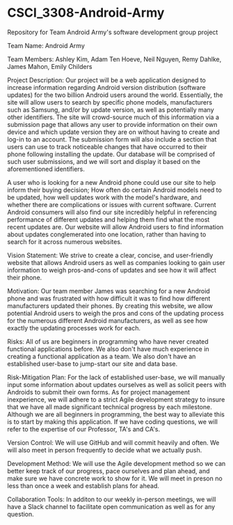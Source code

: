# CSCI_3308-Android-Army

Repository for Team Android Army's software development group project

Team Name: Android Army

Team Members: Ashley Kim, Adam Ten Hoeve, Neil Nguyen, Remy Dahlke, James Mahon, Emily Childers

Project Description: 
  Our project will be a web application designed to increase information regarding Android version distribution (software updates) for the two billion Android users around the world. Essentially, the site will allow users to search by specific phone models, manufacturers such as Samsung, and/or by update version, as well as potentially many other identifiers.  The site will crowd-source much of this information via a submission page that allows any user to provide information on their own device and which update version they are on without having to create and log-in to an account.  The submission form will also include a section that users can use to track noticeable changes that have occurred to their phone following installing the update. Our database will be comprised of such user submissions, and we will sort and display it based on the aforementioned identifiers. 
  
  A user who is looking for a new Android phone could use our site to help inform their buying decision; How often do certain Android models need to be updated, how well updates work with the model's hardware, and whether there are complications or issues with current software.  Current Android consumers will also find our site incredibly helpful in referencing performance of different updates and helping them find what the most recent updates are. Our website will allow Android users to find information about updates conglemerated into one location, rather than having to search for it across numerous websites.
  
  Vision Statement:
    We strive to create a clear, concise, and user-friendly website that allows Android users as well as companies looking to gain user information to weigh pros-and-cons of updates and see how it will affect their phone. 
	
 Motivation:
  Our team member James was searching for a new Android phone and was frustrated with how difficult it was to find how different manufacturers updated their phones.  By creating this website, we allow potential Android users to weigh the pros and cons of the updating process for the numerous different Android manufacturers, as well as see how exactly the updating processes work for each. 
  
  Risks:
    All of us are beginners in programming who have never created functional applications before. We also don't have much experience in creating a functional application as a team. We also don't have an established user-base to jump-start our site and data base. 
	
  Risk-Mitigation Plan:
    For the lack of established user-base, we will manually input some information about updates ourselves as well as solicit peers with Androids to submit their own forms.  As for project management inexperience, we will adhere to a strict Agile development strategy to insure that we have all made significant technical progress by each milestone. Although we are all beginners in programming, the best way to alleviate this is to start by making this application. If we have coding questions, we will refer to the expertise of our Professor, TA's and CA's.
	
Version Control:
We will use GitHub and will commit heavily and often. We will also meet in person frequently to decide what we actually push. 

Development Method:
We will use the Agile development method so we can better keep track of our progress, pace ourselves and plan ahead, and make sure we have concrete work to show for it. We will meet in preson no less than once a week and establish plans for ahead.

Collaboration Tools: In additon to our weekly in-person meetings, we will have a Slack channel to facilitate open communication as well as for any question.
